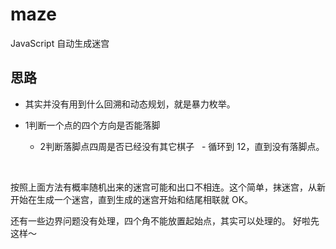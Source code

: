 # maze
JavaScript 自动生成迷宫

## 思路

- 其实并没有用到什么回溯和动态规划，就是暴力枚举。

- 1判断一个点的四个方向是否能落脚
  - 2判断落脚点四周是否已经没有其它棋子
    - 循环到 12，直到没有落脚点。
    
    

按照上面方法有概率随机出来的迷宫可能和出口不相连。这个简单，抹迷宫，从新开始在生成一个迷宫，直到生成的迷宫开始和结尾相联就 OK。

还有一些边界问题没有处理，四个角不能放置起始点，其实可以处理的。 好啦先这样～


